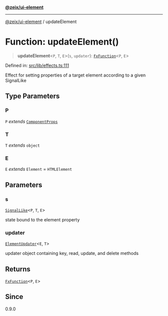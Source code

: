 [**@zeix/ui-element**](../README.md)

***

[@zeix/ui-element](../globals.md) / updateElement

# Function: updateElement()

> **updateElement**\<`P`, `T`, `E`\>(`s`, `updater`): [`FxFunction`](../type-aliases/FxFunction.md)\<`P`, `E`\>

Defined in: [src/lib/effects.ts:111](https://github.com/zeixcom/ui-element/blob/8a5f554f7f150bc30f3cc67f612a4c3067704cb6/src/lib/effects.ts#L111)

Effect for setting properties of a target element according to a given SignalLike

## Type Parameters

### P

`P` *extends* [`ComponentProps`](../type-aliases/ComponentProps.md)

### T

`T` *extends* `object`

### E

`E` *extends* `Element` = `HTMLElement`

## Parameters

### s

[`SignalLike`](../type-aliases/SignalLike.md)\<`P`, `T`, `E`\>

state bound to the element property

### updater

[`ElementUpdater`](../type-aliases/ElementUpdater.md)\<`E`, `T`\>

updater object containing key, read, update, and delete methods

## Returns

[`FxFunction`](../type-aliases/FxFunction.md)\<`P`, `E`\>

## Since

0.9.0
